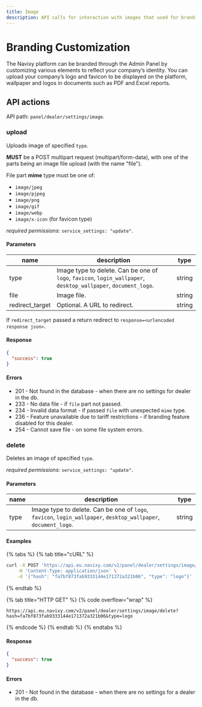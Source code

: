 ```yaml
---
title: Image
description: API calls for interaction with images that used for branding of the panel.
---
```


# Branding Customization

The Navixy platform can be branded through the Admin Panel by customizing various elements to reflect your company’s identity. You can upload your company’s logo and favicon to be displayed on the platform, wallpaper and logos in documents such as PDF and Excel reports.

## API actions

API path: `panel/dealer/settings/image`.

### upload

Uploads image of specified `type`.

**MUST** be a POST multipart request (multipart/form-data), with one of the parts being an image file upload (with the name "file").

File part **mime** type must be one of:

* `image/jpeg`
* `image/pjpeg`
* `image/png`
* `image/gif`
* `image/webp`
* `image/x-icon` (for favicon type)

_required permissions_: `service_settings: "update"`.

#### Parameters

| name             | description                                                                                                     | type   |
| ---------------- | --------------------------------------------------------------------------------------------------------------- | ------ |
| type             | Image type to delete. Can be one of `logo`, `favicon`, `login_wallpaper`, `desktop_wallpaper`, `document_logo`. | string |
| file             | Image file.                                                                                                     | string |
| redirect\_target | Optional. A URL to redirect.                                                                                    | string |

If `redirect_target` passed a return redirect to `response=<urlencoded response json>`.

#### Response

```json
{
  "success": true
}
```

#### Errors

* 201 - Not found in the database - when there are no settings for dealer in the db.
* 233 - No data file - if `file` part not passed.
* 234 - Invalid data format - if passed `file` with unexpected `mime` type.
* 236 - Feature unavailable due to tariff restrictions - if branding feature disabled for this dealer.
* 254 - Cannot save file - on some file system errors.

### delete

Deletes an image of specified `type`.

_required permissions_: `service_settings: "update"`.

#### Parameters

| name | description                                                                                                     | type   |
| ---- | --------------------------------------------------------------------------------------------------------------- | ------ |
| type | Image type to delete. Can be one of `logo`, `favicon`, `login_wallpaper`, `desktop_wallpaper`, `document_logo`. | string |

#### Examples

{% tabs %}
{% tab title="cURL" %}
```sh
curl -X POST 'https://api.eu.navixy.com/v2/panel/dealer/settings/image/delete' \
    -H 'Content-Type: application/json' \
    -d '{"hash": "fa7bf873fab9333144e171372a321b06", "type": "logo"}'
```
{% endtab %}

{% tab title="HTTP GET" %}
{% code overflow="wrap" %}
```http
https://api.eu.navixy.com/v2/panel/dealer/settings/image/delete?hash=fa7bf873fab9333144e171372a321b06&type=logo
```
{% endcode %}
{% endtab %}
{% endtabs %}

#### Response

```json
{
  "success": true
}
```

#### Errors

* 201 - Not found in the database - when there are no settings for a dealer in the db.
